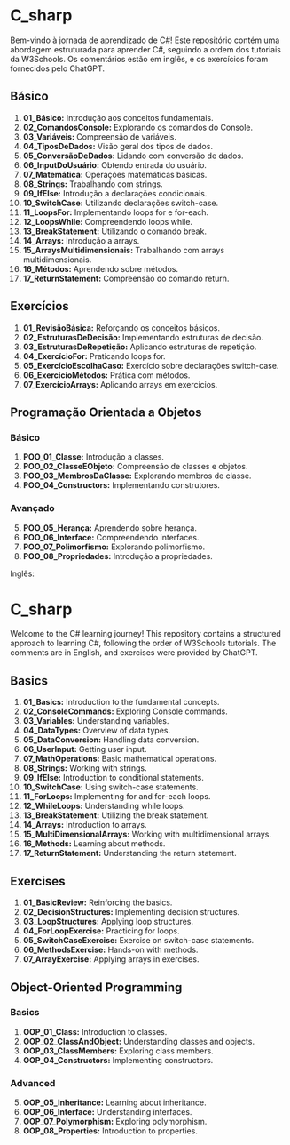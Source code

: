 # C_sharp

Bem-vindo à jornada de aprendizado de C#! Este repositório contém uma abordagem estruturada para aprender C#, seguindo a ordem dos tutoriais da W3Schools. Os comentários estão em inglês, e os exercícios foram fornecidos pelo ChatGPT.

## Básico
1. **01_Básico:** Introdução aos conceitos fundamentais.
2. **02_ComandosConsole:** Explorando os comandos do Console.
3. **03_Variáveis:** Compreensão de variáveis.
4. **04_TiposDeDados:** Visão geral dos tipos de dados.
5. **05_ConversãoDeDados:** Lidando com conversão de dados.
6. **06_InputDoUsuário:** Obtendo entrada do usuário.
7. **07_Matemática:** Operações matemáticas básicas.
8. **08_Strings:** Trabalhando com strings.
9. **09_IfElse:** Introdução a declarações condicionais.
10. **10_SwitchCase:** Utilizando declarações switch-case.
11. **11_LoopsFor:** Implementando loops for e for-each.
12. **12_LoopsWhile:** Compreendendo loops while.
13. **13_BreakStatement:** Utilizando o comando break.
14. **14_Arrays:** Introdução a arrays.
15. **15_ArraysMultidimensionais:** Trabalhando com arrays multidimensionais.
16. **16_Métodos:** Aprendendo sobre métodos.
17. **17_ReturnStatement:** Compreensão do comando return.

## Exercícios
1. **01_RevisãoBásica:** Reforçando os conceitos básicos.
2. **02_EstruturasDeDecisão:** Implementando estruturas de decisão.
3. **03_EstruturasDeRepetição:** Aplicando estruturas de repetição.
4. **04_ExercícioFor:** Praticando loops for.
5. **05_ExercícioEscolhaCaso:** Exercício sobre declarações switch-case.
6. **06_ExercícioMétodos:** Prática com métodos.
7. **07_ExercícioArrays:** Aplicando arrays em exercícios.

## Programação Orientada a Objetos

### Básico
1. **POO_01_Classe:** Introdução a classes.
2. **POO_02_ClasseEObjeto:** Compreensão de classes e objetos.
3. **POO_03_MembrosDaClasse:** Explorando membros de classe.
4. **POO_04_Constructors:** Implementando construtores.

### Avançado
5. **POO_05_Herança:** Aprendendo sobre herança.
6. **POO_06_Interface:** Compreendendo interfaces.
7. **POO_07_Polimorfismo:** Explorando polimorfismo.
8. **POO_08_Propriedades:** Introdução a propriedades.

Inglês:

# C_sharp

Welcome to the C# learning journey! This repository contains a structured approach to learning C#, following the order of W3Schools tutorials. The comments are in English, and exercises were provided by ChatGPT.

## Basics
1. **01_Basics:** Introduction to the fundamental concepts.
2. **02_ConsoleCommands:** Exploring Console commands.
3. **03_Variables:** Understanding variables.
4. **04_DataTypes:** Overview of data types.
5. **05_DataConversion:** Handling data conversion.
6. **06_UserInput:** Getting user input.
7. **07_MathOperations:** Basic mathematical operations.
8. **08_Strings:** Working with strings.
9. **09_IfElse:** Introduction to conditional statements.
10. **10_SwitchCase:** Using switch-case statements.
11. **11_ForLoops:** Implementing for and for-each loops.
12. **12_WhileLoops:** Understanding while loops.
13. **13_BreakStatement:** Utilizing the break statement.
14. **14_Arrays:** Introduction to arrays.
15. **15_MultiDimensionalArrays:** Working with multidimensional arrays.
16. **16_Methods:** Learning about methods.
17. **17_ReturnStatement:** Understanding the return statement.

## Exercises
1. **01_BasicReview:** Reinforcing the basics.
2. **02_DecisionStructures:** Implementing decision structures.
3. **03_LoopStructures:** Applying loop structures.
4. **04_ForLoopExercise:** Practicing for loops.
5. **05_SwitchCaseExercise:** Exercise on switch-case statements.
6. **06_MethodsExercise:** Hands-on with methods.
7. **07_ArrayExercise:** Applying arrays in exercises.

## Object-Oriented Programming

### Basics
1. **OOP_01_Class:** Introduction to classes.
2. **OOP_02_ClassAndObject:** Understanding classes and objects.
3. **OOP_03_ClassMembers:** Exploring class members.
4. **OOP_04_Constructors:** Implementing constructors.

### Advanced
5. **OOP_05_Inheritance:** Learning about inheritance.
6. **OOP_06_Interface:** Understanding interfaces.
7. **OOP_07_Polymorphism:** Exploring polymorphism.
8. **OOP_08_Properties:** Introduction to properties.

